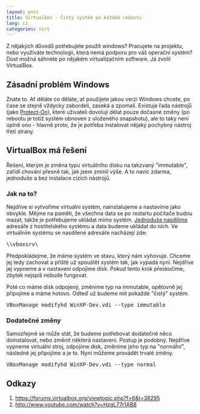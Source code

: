 ```yaml
---
layout: post
title: Virtualbox - Čistý systém po každém rebootu
lang: cz
categories: virt
---
```


Z nějakých důvodů potřebujete použít windows? Pracujete na projektu, nebo využíváte technologii, která nemá podporu pro váš operační systém? Dost možná sáhnete po nějakém virtualizačním software. Já zvolil VirtualBox.


## Zásadní problém Windows
Znáte to. Ať děláte co děláte, ať použijete jakou verzi Windows chcete, po čase se stejně vždycky zabordelí, zaseká a zpomalí. Existuje řada nástrojů (jako [Protect-On](http://www.mastereye.cz/protecton-pro)), které uživateli dovolují dělat pouze dočasné změny (po rebootu je totiž systém obnoven z uloženého snapshotu), ale to taky není úplně ono - hlavně proto, že je potřeba instalovat nějaký pochybný nástroj třetí strany.

## VirtualBox má řešení
Řešení, kterým je změna typu virtuálního disku na takzvaný "immutable", zařídí chování přesně tak, jak jsem zmínil výše. A to navíc zdarma, jednoduše a bez instalace cizích nástrojů.

### Jak na to?
Nejdříve si vytvoříme virtuální systém, nainstalujeme a nastavíme jako obvykle. Mějme na paměti, že všechna data se po restartu počítače budou mazat, takže je potřebujeme ukládat mimo systém. [Jednoduše nasdílíme](http://www.youtube.com/watch?v=HzgL77r1AB8) adresáře z hostitelského systému a data budeme ukládat do nich. Ve virtuálním systému se nasdílené adresáře nacházejí zde:

<pre class="prettyprint">
\\vboxsrv\
</pre>

Předpokládejme, že máme systém ve stavu, který nám vyhovuje. Chceme jej tedy zachovat a příště už spouštět systém tak, jak vypadá nyní. Nejdříve jej vypneme a v nastavení odpojíme disk. Pokud tento krok přeskočíme, zbytek nejspíš nebude fungovat.

Poté co máme disk odpojený, změníme typ na immutable, opětovně jej připojíme a máme hotovo. Odteď už budeme mít pokaždé "čistý" systém.

<pre class="prettyprint">
VBoxManage modifyhd WinXP-Dev.vdi --type immutable
</pre>

### Dodatečné změny
Samozřejmě se může stát, že budeme potřebovat dodatečně něco doinstalovat, nebo změnit některá nastavení. Postup je podobný. Nejdříve vypneme virtuální stroj, odpojíme disk, změníme jeho typ na "normální", následně jej připojíme a je to. Nyní můžeme provádět trvalé změny.

<pre class="prettyprint">
VBoxManage modifyhd WinXP-Dev.vdi --type normal
</pre>

## Odkazy
1. <https://forums.virtualbox.org/viewtopic.php?f=6&t=38295>
2. <http://www.youtube.com/watch?v=HzgL77r1AB8>
